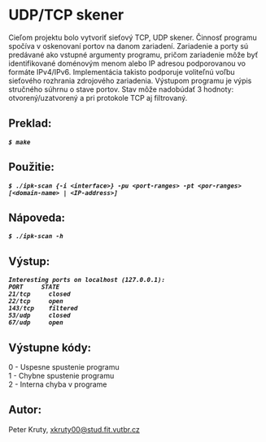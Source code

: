 # UDP/TCP skener
Cieľom projektu bolo vytvoriť sieťový TCP, UDP skener. Činnosť programu spočíva v oskenovaní portov na danom zariadení. Zariadenie a porty sú predávané ako vstupné argumenty programu, pričom zariadenie môže byť identifikované doménovým menom alebo IP adresou podporovanou vo formáte IPv4/IPv6. Implementácia takisto podporuje voliteľnú voľbu sieťového rozhrania zdrojového zariadenia. Výstupom programu je výpis stručného súhrnu o stave portov. Stav môže nadobúdať 3 hodnoty: otvorený/uzatvorený a pri protokole TCP aj filtrovaný.

## Preklad:
  ***`$ make`***
  
## Použitie:
  ***`$ ./ipk-scan {-i <interface>} -pu <port-ranges> -pt <por-ranges> [<domain-name> | <IP-address>]`***

## Nápoveda:
  ***`$ ./ipk-scan -h`***

## Výstup:
  ***`Interesting ports on localhost (127.0.0.1):`***\
  ***`PORT     STATE`***\
  ***`21/tcp	 closed`***\
  ***`22/tcp 	 open`***\
  ***`143/tcp	 filtered`***\
  ***`53/udp	 closed`***\
  ***`67/udp	 open`***

## Výstupne kódy:
  0 - Uspesne spustenie programu\
  1 - Chybne spustenie programu\
  2 - Interna chyba v programe

## Autor:
  Peter Kruty, <xkruty00@stud.fit.vutbr.cz>
